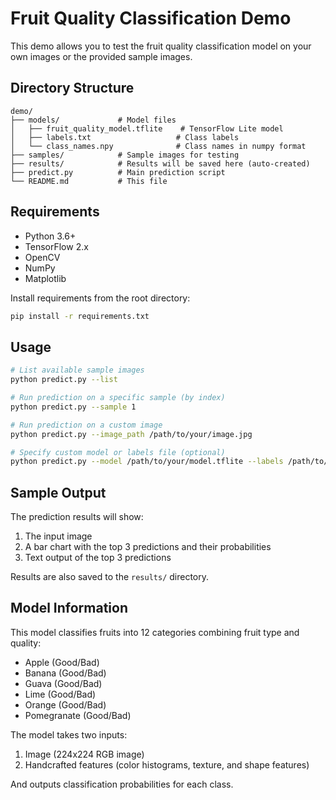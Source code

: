 # Fruit Quality Classification Demo

This demo allows you to test the fruit quality classification model on your own images or the provided sample images.

## Directory Structure

```
demo/
├── models/             # Model files
│   ├── fruit_quality_model.tflite    # TensorFlow Lite model
│   ├── labels.txt                   # Class labels
│   └── class_names.npy              # Class names in numpy format
├── samples/            # Sample images for testing
├── results/            # Results will be saved here (auto-created)
├── predict.py          # Main prediction script
└── README.md           # This file
```

## Requirements

- Python 3.6+
- TensorFlow 2.x
- OpenCV
- NumPy
- Matplotlib

Install requirements from the root directory:

```bash
pip install -r requirements.txt
```

## Usage

```bash
# List available sample images
python predict.py --list

# Run prediction on a specific sample (by index)
python predict.py --sample 1

# Run prediction on a custom image
python predict.py --image_path /path/to/your/image.jpg

# Specify custom model or labels file (optional)
python predict.py --model /path/to/your/model.tflite --labels /path/to/your/labels.txt
```

## Sample Output

The prediction results will show:

1. The input image
2. A bar chart with the top 3 predictions and their probabilities
3. Text output of the top 3 predictions

Results are also saved to the `results/` directory.

## Model Information

This model classifies fruits into 12 categories combining fruit type and quality:

- Apple (Good/Bad)
- Banana (Good/Bad)
- Guava (Good/Bad)
- Lime (Good/Bad)
- Orange (Good/Bad)
- Pomegranate (Good/Bad)

The model takes two inputs:

1. Image (224x224 RGB image)
2. Handcrafted features (color histograms, texture, and shape features)

And outputs classification probabilities for each class.
